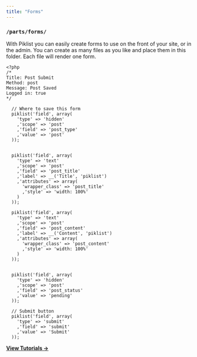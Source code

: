 ```yaml
---
title: "Forms"
---
```


### `/parts/forms/`

With Piklist you can easily create forms to use on the front of your site, or in the admin. You can create as many files as you like and place them in this folder. Each file will render one form.

```
<?php
/*
Title: Post Submit
Method: post
Message: Post Saved
Logged in: true
*/

  // Where to save this form
  piklist('field', array(
    'type' => 'hidden'
    ,'scope' => 'post'
    ,'field' => 'post_type'
    ,'value' => 'post'
  ));


  piklist('field', array(
    'type' => 'text'
    ,'scope' => 'post'
    ,'field' => 'post_title'
    ,'label' => __('Title', 'piklist')
    ,'attributes' => array(
      'wrapper_class' => 'post_title'
      ,'style' => 'width: 100%'
    )
  ));

  piklist('field', array(
    'type' => 'text'
    ,'scope' => 'post'
    ,'field' => 'post_content'
    ,'label' => __('Content', 'piklist')
    ,'attributes' => array(
      'wrapper_class' => 'post_content'
      ,'style' => 'width: 100%'
    )
  ));


  piklist('field', array(
    'type' => 'hidden'
    ,'scope' => 'post'
    ,'field' => 'post_status'
    ,'value' => 'pending'
  ));

  // Submit button
  piklist('field', array(
    'type' => 'submit'
    ,'field' => 'submit'
    ,'value' => 'Submit'
  ));
 ```

**[View Tutorials &rightarrow;](/tutorials/forms/)**
